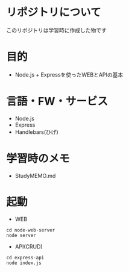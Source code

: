 # リポジトリについて

このリポジトリは学習時に作成した物です

# 目的

- Node.js + Expressを使ったWEBとAPIの基本

# 言語・FW・サービス

- Node.js
- Express
- Handlebars(ひげ)

# 学習時のメモ

- StudyMEMO.md

# 起動

- WEB

```
cd node-web-server
node server
```

- API(CRUD)

```
cd express-api
node index.js
```